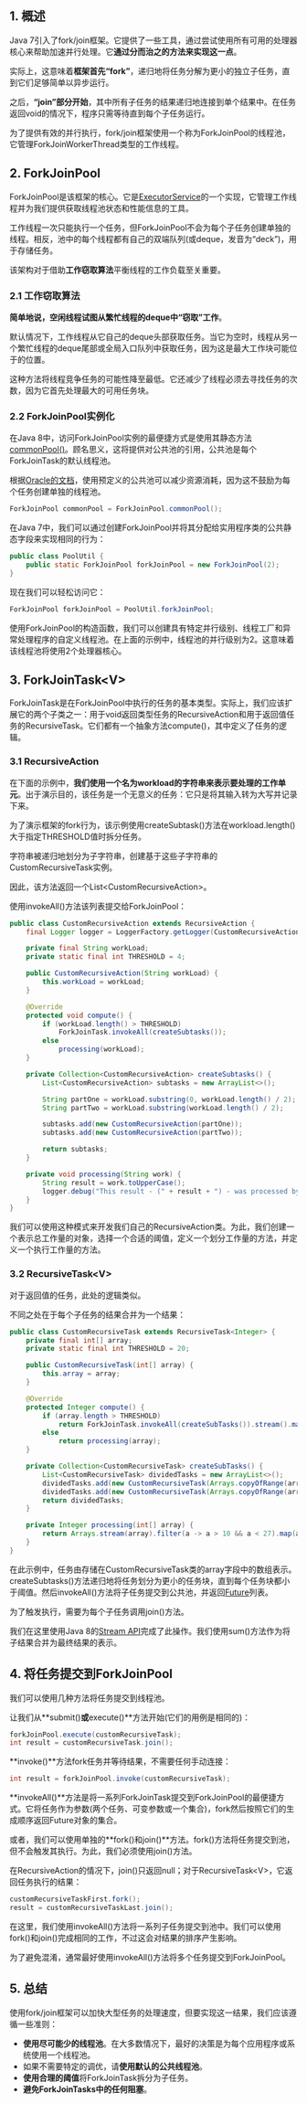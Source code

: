 ## 1. 概述

Java 7引入了fork/join框架。它提供了一些工具，通过尝试使用所有可用的处理器核心来帮助加速并行处理。它**通过分而治之的方法来实现这一点**。

实际上，这意味着**框架首先“fork”**，递归地将任务分解为更小的独立子任务，直到它们足够简单以异步运行。

之后，**“join”部分开始**，其中所有子任务的结果递归地连接到单个结果中。在任务返回void的情况下，程序只需等待直到每个子任务运行。

为了提供有效的并行执行，fork/join框架使用一个称为ForkJoinPool的线程池，它管理ForkJoinWorkerThread类型的工作线程。

## 2. ForkJoinPool

ForkJoinPool是该框架的核心。它是[ExecutorService](https://www.baeldung.com/java-executor-service-tutorial)的一个实现，它管理工作线程并为我们提供获取线程池状态和性能信息的工具。

工作线程一次只能执行一个任务，但ForkJoinPool不会为每个子任务创建单独的线程。相反，池中的每个线程都有自己的双端队列(或deque，发音为“deck”)，用于存储任务。

该架构对于借助**工作窃取算法**平衡线程的工作负载至关重要。

### 2.1 工作窃取算法

**简单地说，空闲线程试图从繁忙线程的deque中“窃取”工作**。

默认情况下，工作线程从它自己的deque头部获取任务。当它为空时，线程从另一个繁忙线程的deque尾部或全局入口队列中获取任务，因为这是最大工作块可能位于的位置。

这种方法将线程竞争任务的可能性降至最低。它还减少了线程必须去寻找任务的次数，因为它首先处理最大的可用任务块。

### 2.2 ForkJoinPool实例化

在Java 8中，访问ForkJoinPool实例的最便捷方式是使用其静态方法[commonPool()](https://docs.oracle.com/en/java/javase/11/docs/api/java.base/java/util/concurrent/ForkJoinPool.html#commonPool())。顾名思义，这将提供对公共池的引用，公共池是每个ForkJoinTask的默认线程池。

根据[Oracle的文档](https://docs.oracle.com/en/java/javase/11/docs/api/java.base/java/util/concurrent/ForkJoinPool.html)，使用预定义的公共池可以减少资源消耗，因为这不鼓励为每个任务创建单独的线程池。

```java
ForkJoinPool commonPool = ForkJoinPool.commonPool();
```

在Java 7中，我们可以通过创建ForkJoinPool并将其分配给实用程序类的公共静态字段来实现相同的行为：

```java
public class PoolUtil {
    public static ForkJoinPool forkJoinPool = new ForkJoinPool(2);
}
```

现在我们可以轻松访问它：

```java
ForkJoinPool forkJoinPool = PoolUtil.forkJoinPool;
```

使用ForkJoinPool的构造函数，我们可以创建具有特定并行级别、线程工厂和异常处理程序的自定义线程池。在上面的示例中，线程池的并行级别为2。这意味着该线程池将使用2个处理器核心。

## 3. ForkJoinTask<V\>

ForkJoinTask是在ForkJoinPool中执行的任务的基本类型。实际上，我们应该扩展它的两个子类之一：用于void返回类型任务的RecursiveAction和用于返回值任务的RecursiveTask。它们都有一个抽象方法compute()，其中定义了任务的逻辑。

### 3.1 RecursiveAction

在下面的示例中，**我们使用一个名为workload的字符串来表示要处理的工作单元**。出于演示目的，该任务是一个无意义的任务：它只是将其输入转为大写并记录下来。

为了演示框架的fork行为，该示例使用createSubtask()方法在workload.length()大于指定THRESHOLD值时拆分任务。

字符串被递归地划分为子字符串，创建基于这些子字符串的CustomRecursiveTask实例。

因此，该方法返回一个List<CustomRecursiveAction\>。

使用invokeAll()方法该列表提交给ForkJoinPool：

```java
public class CustomRecursiveAction extends RecursiveAction {
    final Logger logger = LoggerFactory.getLogger(CustomRecursiveAction.class);

    private final String workLoad;
    private static final int THRESHOLD = 4;

    public CustomRecursiveAction(String workLoad) {
        this.workLoad = workLoad;
    }

    @Override
    protected void compute() {
        if (workLoad.length() > THRESHOLD)
            ForkJoinTask.invokeAll(createSubtasks());
        else
            processing(workLoad);
    }

    private Collection<CustomRecursiveAction> createSubtasks() {
        List<CustomRecursiveAction> subtasks = new ArrayList<>();

        String partOne = workLoad.substring(0, workLoad.length() / 2);
        String partTwo = workLoad.substring(workLoad.length() / 2);

        subtasks.add(new CustomRecursiveAction(partOne));
        subtasks.add(new CustomRecursiveAction(partTwo));

        return subtasks;
    }

    private void processing(String work) {
        String result = work.toUpperCase();
        logger.debug("This result - (" + result + ") - was processed by " + Thread.currentThread().getName());
    }
}
```

我们可以使用这种模式来开发我们自己的RecursiveAction类。为此，我们创建一个表示总工作量的对象，选择一个合适的阈值，定义一个划分工作量的方法，并定义一个执行工作量的方法。

### 3.2 RecursiveTask<V\>

对于返回值的任务，此处的逻辑类似。

不同之处在于每个子任务的结果合并为一个结果：

```java
public class CustomRecursiveTask extends RecursiveTask<Integer> {
    private final int[] array;
    private static final int THRESHOLD = 20;

    public CustomRecursiveTask(int[] array) {
        this.array = array;
    }

    @Override
    protected Integer compute() {
        if (array.length > THRESHOLD)
            return ForkJoinTask.invokeAll(createSubTasks()).stream().mapToInt(ForkJoinTask::join).sum();
        else
            return processing(array);
    }

    private Collection<CustomRecursiveTask> createSubTasks() {
        List<CustomRecursiveTask> dividedTasks = new ArrayList<>();
        dividedTasks.add(new CustomRecursiveTask(Arrays.copyOfRange(array, 0, array.length / 2)));
        dividedTasks.add(new CustomRecursiveTask(Arrays.copyOfRange(array, array.length / 2, array.length)));
        return dividedTasks;
    }

    private Integer processing(int[] array) {
        return Arrays.stream(array).filter(a -> a > 10 && a < 27).map(a -> a * 10).sum();
    }
}
```

在此示例中，任务由存储在CustomRecursiveTask类的array字段中的数组表示。createSubtasks()方法递归地将任务划分为更小的任务块，直到每个任务块都小于阈值。然后invokeAll()方法将子任务提交到公共池，并返回[Future](https://docs.oracle.com/en/java/javase/11/docs/api/java.base/java/util/concurrent/Future.html)列表。

为了触发执行，需要为每个子任务调用join()方法。

我们在这里使用Java 8的[Stream API](https://docs.oracle.com/en/java/javase/11/docs/api/java.base/java/util/stream/package-summary.html)完成了此操作。我们使用sum()方法作为将子结果合并为最终结果的表示。

## 4. 将任务提交到ForkJoinPool

我们可以使用几种方法将任务提交到线程池。

让我们从**submit()**或**execute()**方法开始(它们的用例是相同的)：

```java
forkJoinPool.execute(customRecursiveTask);
int result = customRecursiveTask.join();
```

**invoke()**方法fork任务并等待结果，不需要任何手动连接：

```java
int result = forkJoinPool.invoke(customRecursiveTask);
```

**invokeAll()**方法是将一系列ForkJoinTask提交到ForkJoinPool的最便捷方式。它将任务作为参数(两个任务、可变参数或一个集合)，fork然后按照它们的生成顺序返回Future对象的集合。

或者，我们可以使用单独的**fork()和join()**方法。fork()方法将任务提交到池，但不会触发其执行。为此，我们必须使用join()方法。

在RecursiveAction的情况下，join()只返回null；对于RecursiveTask<V\>，它返回任务执行的结果：

```java
customRecursiveTaskFirst.fork();
result = customRecursiveTaskLast.join();
```

在这里，我们使用invokeAll()方法将一系列子任务提交到池中。我们可以使用fork()和join()完成相同的工作，不过这会对结果的排序产生影响。

为了避免混淆，通常最好使用invokeAll()方法将多个任务提交到ForkJoinPool。

## 5. 总结

使用fork/join框架可以加快大型任务的处理速度，但要实现这一结果，我们应该遵循一些准则：

+ **使用尽可能少的线程池**。在大多数情况下，最好的决策是为每个应用程序或系统使用一个线程池。
+ 如果不需要特定的调优，请**使用默认的公共线程池**。
+ **使用合理的阈值**将ForkJoinTask拆分为子任务。
+ **避免ForkJoinTasks中的任何阻塞**。
